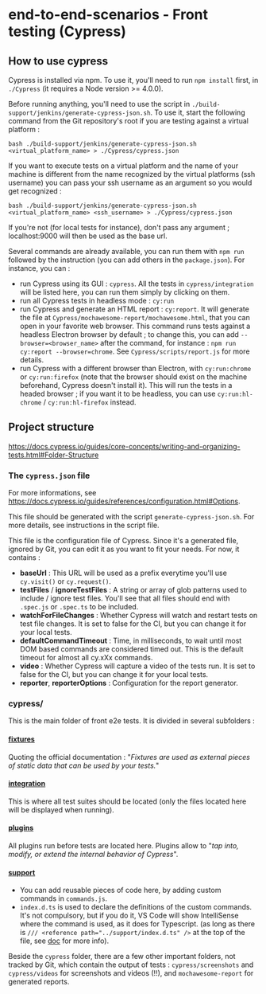 # end-to-end-scenarios - Front testing (Cypress)

## How to use cypress


Cypress is installed via npm. To use it, you'll need to run `npm install` first, in `./Cypress` (it requires a Node version >= 4.0.0).

Before running anything, you'll need to use the script in `./build-support/jenkins/generate-cypress-json.sh`.
To use it, start the following command from the Git repository's root if you are testing against a virtual platform :

    bash ./build-support/jenkins/generate-cypress-json.sh <virtual_platform_name> > ./Cypress/cypress.json

If you want to execute tests on a virtual platform and the name of your machine is different from the name recognized by the virtual platforms (ssh username) you can pass your ssh username as an argument so you would get recognized : 

    bash ./build-support/jenkins/generate-cypress-json.sh <virtual_platform_name> <ssh_username> > ./Cypress/cypress.json

If you're not (for local tests for instance), don't pass any argument ; localhost:9000 will then be used as the base url.

Several commands are already available, you can run them with `npm run` followed by the instruction (you can add others in the `package.json`). For instance, you can :
* run Cypress using its GUI : `cypress`. All the tests in `cypress/integration` will be listed here, you can run them simply by clicking on them.
* run all Cypress tests in headless mode : `cy:run`
* run Cypress and generate an HTML report : `cy:report`. It will generate the file at `Cypress/mochawesome-report/mochawesome.html`, that you can open in your favorite web browser. This command runs tests against a headless Electron browser by default ; to change this, you can add `--browser=<browser_name>` after the command, for instance : `npm run cy:report --browser=chrome`. See `Cypress/scripts/report.js` for more details.
* run Cypress with a different browser than Electron, with `cy:run:chrome` or `cy:run:firefox` (note that the browser should exist on the machine beforehand, Cypress doesn't install it). This will run the tests in a headed browser ; if you want it to be headless, you can use `cy:run:hl-chrome` / `cy:run:hl-firefox` instead.

## Project structure
https://docs.cypress.io/guides/core-concepts/writing-and-organizing-tests.html#Folder-Structure

### The `cypress.json` file
For more informations, see https://docs.cypress.io/guides/references/configuration.html#Options.

This file should be generated with the script `generate-cypress-json.sh`. For more details, see instructions in the script file.

This file is the configuration file of Cypress. Since it's a generated file, ignored by Git, you can edit it as you want to fit your needs. For now, it contains :
* **baseUrl** : This URL will be used as a prefix everytime you'll use `cy.visit()` or `cy.request()`.
* **testFiles** / **ignoreTestFiles** : A string or array of glob patterns used to include / ignore test files. You'll see that all files should end with `.spec.js` or `.spec.ts` to be included.
* **watchForFileChanges** : Whether Cypress will watch and restart tests on test file changes. It is set to false for the CI, but you can change it for your local tests.
* **defaultCommandTimeout** : Time, in milliseconds, to wait until most DOM based commands are considered timed out. This is the default timeout for almost all cy.xXx commands.
* **video** : Whether Cypress will capture a video of the tests run. It is set to false for the CI, but you can change it for your local tests.
* **reporter**, **reporterOptions** : Configuration for the report generator.

### cypress/
This is the main folder of front e2e tests. It is divided in several subfolders :

#### [fixtures](https://docs.cypress.io/guides/core-concepts/writing-and-organizing-tests.html#Fixture-Files)
Quoting the official documentation : "*Fixtures are used as external pieces of static data that can be used by your tests.*"

#### [integration](https://docs.cypress.io/guides/core-concepts/writing-and-organizing-tests.html#Test-files)
This is where all test suites should be located (only the files located here will be displayed when running).

#### [plugins](https://docs.cypress.io/guides/core-concepts/writing-and-organizing-tests.html#Plugin-files)
All plugins run before tests are located here. Plugins allow to "*tap into, modify, or extend the internal behavior of Cypress*".

#### [support](https://docs.cypress.io/guides/core-concepts/writing-and-organizing-tests.html#Support-file)
* You can add reusable pieces of code here, by adding custom commands in `commands.js`. 
* `index.d.ts` is used to declare the definitions of the custom commands. It's not compulsory, but if you do it, VS Code will show IntelliSense where the command is used, as it does for Typescript. (as long as there is `/// <reference path="../support/index.d.ts" />` at the top of the file, see [doc](https://docs.cypress.io/guides/tooling/intelligent-code-completion.html#Triple-slash-directives) for more info).

Beside the `cypress` folder, there are a few other important folders, not tracked by Git, which contain the output of tests : `cypress/screenshots` and `cypress/videos` for screenshots and videos (!!), and `mochawesome-report` for generated reports.
